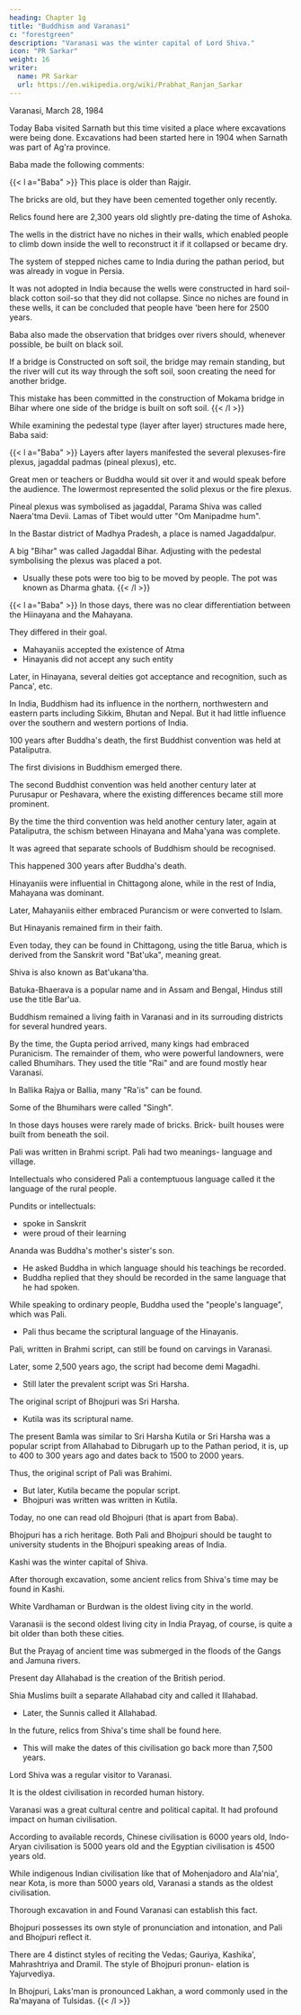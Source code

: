 ```yaml
---
heading: Chapter 1g
title: "Buddhism and Varanasi"
c: "forestgreen"
description: "Varanasi was the winter capital of Lord Shiva."
icon: "PR Sarkar"
weight: 16
writer:
  name: PR Sarkar
  url: https://en.wikipedia.org/wiki/Prabhat_Ranjan_Sarkar
---
```




Varanasi, March 28, 1984

<!-- 33 -->

Today Baba visited Sarnath but this time visited a place where excavations were being done. Excavations had been started here in 1904 when Sarnath was part of Ag'ra province. 

Baba made the following comments:


{{< l a="Baba" >}}
This place is older than Rajgir. 

The bricks are old, but they have been cemented together only recently. 

Relics found here are 2,300 years old slightly pre-dating the time of Ashoka. 

The wells in the district have no niches in their walls, which enabled people to climb down inside the well to reconstruct it if it collapsed or became dry. 

The system of stepped niches came to India during the pathan period, but was already in vogue in Persia. 

It was not adopted in India because the wells were constructed in hard soil-black cotton soil-so that they did not collapse. Since no niches are found in these wells, it can be concluded that people have 'been here for 2500 years.

Baba also made the observation that bridges over rivers should, whenever possible, be built on black soil. 

If a bridge is Constructed on soft soil, the bridge may remain standing, but the river will cut its way through the soft soil, soon creating the need for another bridge. 

This mistake has been committed in the construction of Mokama bridge in Bihar where one side of the bridge is built on soft soil.
{{< /l >}}


While examining the pedestal type (layer after layer) structures made here, Baba said:


{{< l a="Baba" >}}
Layers after layers manifested the several plexuses-fire plexus, jagaddal padmas (pineal plexus), etc. 

Great men ог teachers or Buddha would sit over it and would speak before the audience. The lowermost represented the solid plexus or the fire plexus. 

Pineal plexus was symbolised as jagaddal, Parama Shiva was called Naera'tma Devii. Lamas of Tibet would utter "Om Manipadme hum". 

In the Bastar district of Madhya Pradesh, a place is named Jagaddalpur. 

A big "Bihar" was called Jagaddal Bihar. Adjusting with the pedestal symbolising the plexus was placed a pot. 
- Usually these pots were too big to be moved by people. The pot was known as Dharma ghata. 
{{< /l >}}


<!-- 34 -->


{{< l a="Baba" >}}
In those days, there was no clear differentiation between the Hiinayana and the Mahayana. 

They differed in their goal. 

- Mahayaniis accepted the existence of Atma
- Hinayanis did not accept any such entity

Later, in Hinayana, several deities got acceptance and recognition, such as Panca', etc. 

In India, Buddhism had its influence in the northern, northwestern and eastern parts including Sikkim, Bhutan and Nepal. But it had little influence over the southern and western portions of India.

100 years after Buddha's death, the first Buddhist convention was held at Pataliputra. 

The first divisions in Buddhism emerged there.

The second Buddhist convention was held another century later at Purusapur or Peshavara, where the existing differences became still more prominent. 

By the time the third convention was held another century later, again at Pataliputra, the schism between Hinayana and Maha'yana was complete.

It was agreed that separate schools of Buddhism should be recognised. 

This happened 300 years after Buddha's death. 

Hinayaniis were influential in Chittagong alone, while in the rest of India, Mahayana was dominant. 

Later, Mahayaniis either embraced Purancism or were converted to Islam.

But Hinayanis remained firm in their faith. 

Even today, they can be found in Chittagong, using the title Barua, which is derived from the Sanskrit word "Bat'uka", meaning great. 

Shiva is also known as Bat'ukana'tha. 

Batuka-Bhaerava is a popular name and in Assam and Bengal, Hindus still use the title Bar'ua.

Buddhism remained a living faith in Varanasi and in its surrouding districts for several hundred years. 

By the time, the Gupta period arrived, many kings had embraced Puranicism. The remainder of them, who were powerful landowners, were called Bhumihars. They used the title "Rai" and are found mostly hear Varanasi. 

In Ballika Rajya or Ballia, many "Ra'is" can be found. 

Some of the Bhumihars were called "Singh".

In those days houses were rarely made of bricks. Brick- built houses were built from beneath the soil.

<!-- 35 -->

Pali was written in Brahmi script. Pali had two meanings- language and village. 
 
Intellectuals who considered Pali a contemptuous language called it the language of the rural people.

Pundits or intellectuals:
- spoke in Sanskrit
- were proud of their learning

Ananda was Buddha's mother's sister's son.
- He asked Buddha in which language should his teachings be recorded.
- Buddha replied that they should be recorded in the same language that he had spoken. 

While speaking to ordinary people, Buddha used the "people's language", which was Pali.
- Pali thus became the scriptural language of the Hinayanis.

Pali, written in Brahmi script, can still be found on carvings in Varanasi.

Later, some 2,500 years ago, the script had become demi Magadhi.
- Still later the prevalent script was Sri Harsha. 

The original script of Bhojpuri was Sri Harsha.
- Kutila was its scriptural name. 

The present Bamla was similar to Sri Harsha Kutila or Sri Harsha was a popular script from Allahabad to Dibrugarh up to the Pathan period, it is, up to 400 to 300 years ago and dates back to 1500 to 2000 years.

Thus, the original script of Pali was Brahimi.
- But later, Kutila became the popular script.
- Bhojpuri was written was written in Kutila. 

Today, no one can read old Bhojpuri (that is apart from Baba).

Bhojpuri has a rich heritage. Both Pali and Bhojpuri should be taught to university students in the Bhojpuri speaking areas of India.

Kashi was the winter capital of Shiva.

After thorough excavation, some ancient relics from Shiva's time may be found in Kashi.

White Vardhaman or Burdwan is the oldest living city in the world.

Varanasii is the second oldest living city in India Prayag, of course, is quite a bit older than both these cities.

But the Prayag of ancient time was submerged in the floods of the Gangs and Jamuna rivers. 

<!-- 36 -->

Present day Allahabad is the creation of the British period. 

Shia Muslims built a separate Allahabad city and called it Illahabad.
- Later, the Sunnis called it Allahabad.

In the future, relics from Shiva's time shall be found here.
- This will make the dates of this civilisation go back more than 7,500 years.

Lord Shiva was a regular visitor to Varanasi.

 <!-- and a study of the cultural history of Varanasi will establish that this  -->

It is the oldest civilisation in recorded human history.

Varanasi was a great cultural centre and political capital. It had profound impact on human civilisation. 

According to available records, Chinese civilisation is 6000 years old, Indo-Aryan civilisation is 5000 years old and the Egyptian civilisation is 4500 years old. 

While indigenous Indian civilisation like that of Mohenjadoro and Ala'nia', near Kota, is more than 5000 years old, Varanasi a stands as the oldest civilisation. 

Thorough excavation in and Found Varanasi can establish this fact.

Bhojpuri possesses its own style of pronunciation and intonation, and Pali and Bhojpuri reflect it. 

There are 4 distinct styles of reciting the Vedas; Gauriya, Kashika', Mahrashtriya and Dramil. The style of Bhojpuri pronun- elation is Yajurvediya. 

In Bhojpuri, Laks'man is pronounced Lakhan, a word commonly used in the Ra'mayana of Tulsidas. 
{{< /l >}}

